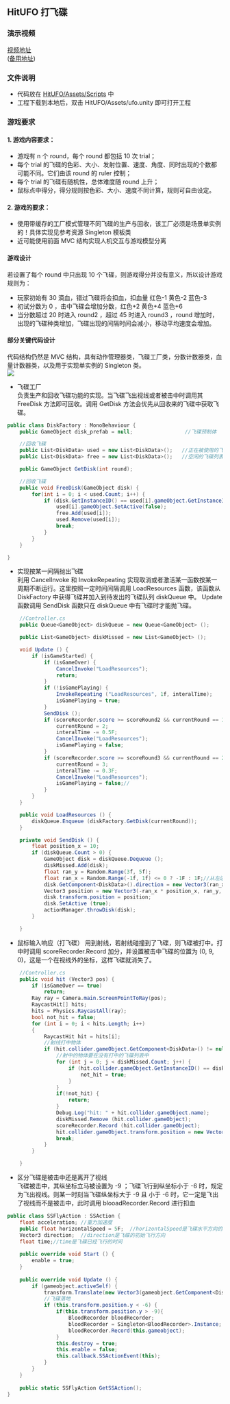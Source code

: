 ## HitUFO 打飞碟

### 演示视频

<a href = "https://www.ixigua.com/i6744272121704218635/">视频地址</a>  
(<a href = "https://github.com/guojj33/Unity3DLearning/blob/master/HW5/assets/HitUFO.mp4" target = "_blank" >备用地址</a>)

### 文件说明

* 代码放在 [HitUFO/Assets/Scripts](https://github.com/guojj33/Unity3DLearning/tree/master/HW5/HitUFO/Assets/Scripts) 中
* 工程下载到本地后，双击 HitUFO/Assets/ufo.unity 即可打开工程

### 游戏要求

#### 1. 游戏内容要求：
- 游戏有 n 个 round，每个 round 都包括 10 次 trial；
- 每个 trial 的飞碟的色彩、大小、发射位置、速度、角度、同时出现的个数都可能不同。它们由该 round 的 ruler 控制；
- 每个 trial 的飞碟有随机性，总体难度随 round 上升；
- 鼠标点中得分，得分规则按色彩、大小、速度不同计算，规则可自由设定。

#### 2. 游戏的要求：
- 使用带缓存的工厂模式管理不同飞碟的生产与回收，该工厂必须是场景单实例的！具体实现见参考资源 Singleton 模板类
- 近可能使用前面 MVC 结构实现人机交互与游戏模型分离

#### 游戏设计
若设置了每个 round 中只出现 10 个飞碟，则游戏得分并没有意义，所以设计游戏规则为：  
- 玩家初始有 30 滴血，错过飞碟将会扣血，扣血量 红色-1 黄色-2 蓝色-3  
- 初试分数为 0 ，击中飞碟会增加分数，红色+2 黄色+4 蓝色+6  
- 当分数超过 20 时进入 round2 ，超过 45 时进入 round3 ，round 增加时，出现的飞碟种类增加，飞碟出现的间隔时间会减小，移动平均速度会增加。  

#### 部分关键代码设计
代码结构仍然是 MVC 结构，具有动作管理器类，飞碟工厂类，分数计数器类，血量计数器类，以及用于实现单实例的 Singleton 类。  
![](assets/1.PNG)

- 飞碟工厂  
负责生产和回收飞碟功能的实现。当飞碟飞出视线或者被击中时调用其 FreeDisk 方法即可回收。调用 GetDisk 方法会优先从回收来的飞碟中获取飞碟。
```C#
public class DiskFactory : MonoBehaviour {
	public GameObject disk_prefab = null;                 //飞碟预制体

    //回收飞碟
    public List<DiskData> used = new List<DiskData>();   //正在被使用的飞碟列表
    public List<DiskData> free = new List<DiskData>();   //空闲的飞碟列表

    public GameObject GetDisk(int round);

    //回收飞碟
    public void FreeDisk(GameObject disk) {
        for(int i = 0; i < used.Count; i++) {
            if (disk.GetInstanceID() == used[i].gameObject.GetInstanceID()) {
                used[i].gameObject.SetActive(false);
                free.Add(used[i]);
                used.Remove(used[i]);
                break;
            }
        }
    }

}
```

- 实现按某一间隔抛出飞碟  
利用 CancelInvoke 和 InvokeRepeating 实现取消或者激活某一函数按某一周期不断运行。这里按照一定时间间隔调用 LoadResources 函数，该函数从 DiskFactory 中获得飞碟并加入到待发出的飞碟队列 diskQueue 中。 Update 函数调用 SendDisk 函数只在 diskQueue 中有飞碟时才能抛飞碟。  
```C#
    //Controller.cs
    public Queue<GameObject> diskQueue = new Queue<GameObject> ();

    public List<GameObject> diskMissed = new List<GameObject> ();

    void Update () {
        if (isGameStarted) {
            if (isGameOver) {
                CancelInvoke("LoadResources");
                return;
            }
            if (!isGamePlaying) {
                InvokeRepeating ("LoadResources", 1f, interalTime);
                isGamePlaying = true;
            }
            SendDisk ();
            if (scoreRecorder.score >= scoreRound2 && currentRound == 1) {
                currentRound = 2;
                interalTime -= 0.5F;
                CancelInvoke("LoadResources");
                isGamePlaying = false;
            }
            if (scoreRecorder.score >= scoreRound3 && currentRound == 2) {
                currentRound = 3;
                interalTime -= 0.3F;
                CancelInvoke("LoadResources");
                isGamePlaying = false;//
            }
        }
    }

    public void LoadResources () {
        diskQueue.Enqueue (diskFactory.GetDisk(currentRound));
    }

    private void SendDisk () {
        float position_x = 10;
        if (diskQueue.Count > 0) {
            GameObject disk = diskQueue.Dequeue ();
            diskMissed.Add(disk);
            float ran_y = Random.Range(3f, 5f);
            float ran_x = Random.Range(-1f, 1f) <= 0 ? -1F : 1F;//从左边出还是右边出
            disk.GetComponent<DiskData>().direction = new Vector3(ran_x, 0, 0);//
            Vector3 position = new Vector3(-ran_x * position_x, ran_y, 0);
            disk.transform.position = position;
            disk.SetActive (true);
            actionManager.throwDisk(disk);
        }

    }
```

- 鼠标输入响应（打飞碟）
用到射线，若射线碰撞到了飞碟，则飞碟被打中。打中时调用 scoreRecorder.Record 加分，并设置被击中飞碟的位置为 (0, 9, 0)，这是一个在视线外的坐标，这样飞碟就消失了。  
```C#
    //Controller.cs
    public void hit (Vector3 pos) {
        if (isGameOver == true)
            return;
        Ray ray = Camera.main.ScreenPointToRay(pos);
        RaycastHit[] hits;
        hits = Physics.RaycastAll(ray);
        bool not_hit = false;
        for (int i = 0; i < hits.Length; i++)
        {
            RaycastHit hit = hits[i];
            //射线打中物体
            if (hit.collider.gameObject.GetComponent<DiskData>() != null) {
                //射中的物体要在没有打中的飞碟列表中
                for (int j = 0; j < diskMissed.Count; j++) {
                    if (hit.collider.gameObject.GetInstanceID() == diskMissed[j].gameObject.GetInstanceID()) {
                        not_hit = true;
                    }
                }
                if(!not_hit) {
                    return;
                }
                Debug.Log("hit: " + hit.collider.gameObject.name);
                diskMissed.Remove (hit.collider.gameObject);
                scoreRecorder.Record (hit.collider.gameObject);
                hit.collider.gameObject.transform.position = new Vector3(0, -9, 0);
                break;
            }
        }

    }
```


- 区分飞碟是被击中还是离开了视线  
飞碟被击中，其纵坐标立马被设置为 -9 ；飞碟飞行到纵坐标小于 -6 时，规定为飞出视线。则某一时刻当飞碟纵坐标大于 -9 且 小于 -6 时，它一定是飞出了视线而不是被击中，此时调用 blooadRecorder.Record 进行扣血  
```C#
public class SSFlyAction : SSAction {
    float acceleration; //重力加速度
    public float horizontalSpeed = 5F;  //horizontalSpeed是飞碟水平方向的速度
    Vector3 direction;  //direction是飞碟的初始飞行方向
    float time;//time是飞碟已经飞行的时间
 
	public override void Start () {
        enable = true;
    }
 
    public override void Update () {
        if (gameobject.activeSelf) {
            transform.Translate(new Vector3(gameobject.GetComponent<DiskData>().direction.x*Time.deltaTime * horizontalSpeed, -Time.deltaTime*2F, 0));
            //飞碟落地
            if (this.transform.position.y < -6) {
                if(this.transform.position.y > -9){
                    BloodRecorder bloodRecorder;
                    bloodRecorder = Singleton<BloodRecorder>.Instance;
                    bloodRecorder.Record(this.gameobject);
                }
                this.destroy = true;
                this.enable = false;
                this.callback.SSActionEvent(this);
            }
        }
	}
 
    public static SSFlyAction GetSSAction();
}
```